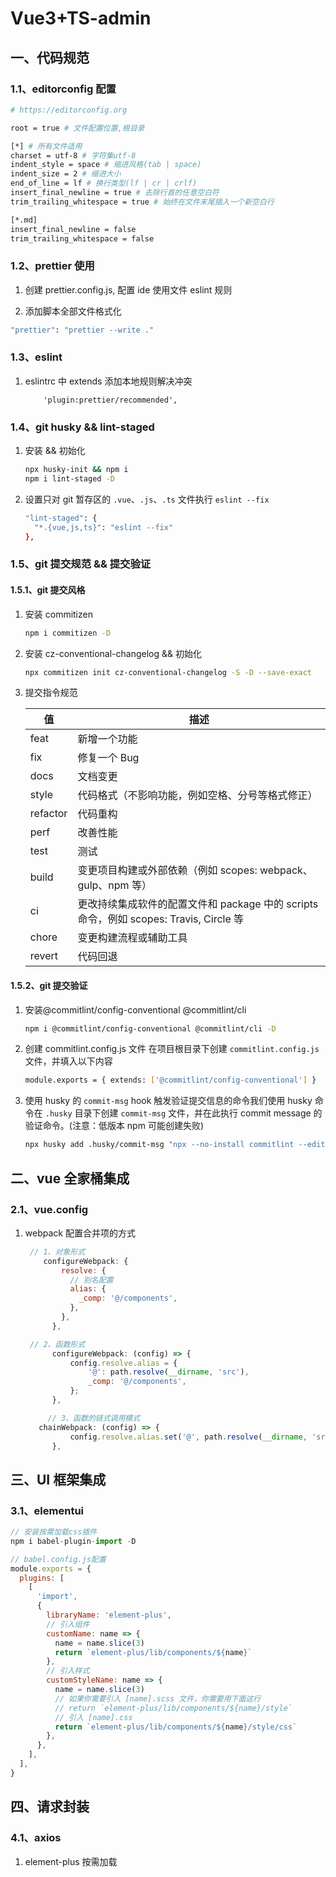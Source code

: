 # Vue3+TS-admin

## 一、代码规范

### 1.1、editorconfig 配置

```bash
# https://editorconfig.org

root = true # 文件配置位置,根目录

[*] # 所有文件适用
charset = utf-8 # 字符集utf-8
indent_style = space # 缩进风格(tab | space)
indent_size = 2 # 缩进大小
end_of_line = lf # 换行类型(lf | cr | crlf)
insert_final_newline = true # 去除行首的任意空白符
trim_trailing_whitespace = true # 始终在文件末尾插入一个新空白行

[*.md]
insert_final_newline = false
trim_trailing_whitespace = false

```

### 1.2、prettier 使用

1. 创建 prettier.config.js, 配置 ide 使用文件 eslint 规则

2. 添加脚本全部文件格式化

```bash
"prettier": "prettier --write ."
```

### 1.3、eslint

1. eslintrc 中 extends 添加本地规则解决冲突

   ```
       'plugin:prettier/recommended',
   ```

### 1.4、git husky && lint-staged

1. 安装 && 初始化

   ```bash
   npx husky-init && npm i
   npm i lint-staged -D
   ```

2. 设置只对 git 暂存区的 `.vue`、`.js`、`.ts` 文件执行 `eslint --fix`

   ```bash
   "lint-staged": {
     "*.{vue,js,ts}": "eslint --fix"
   },
   ```

### 1.5、git 提交规范 && 提交验证

#### 1.5.1、git 提交风格

1. 安装 commitizen

   ```bash
   npm i commitizen -D
   ```

2. 安装 cz-conventional-changelog && 初始化

   ```bash
   npx commitizen init cz-conventional-changelog -S -D --save-exact
   ```

3. 提交指令规范

   | 值 | 描述 |
   | --- | --- |
   | feat | 新增一个功能 |
   | fix | 修复一个 Bug |
   | docs | 文档变更 |
   | style | 代码格式（不影响功能，例如空格、分号等格式修正） |
   | refactor | 代码重构 |
   | perf | 改善性能 |
   | test | 测试 |
   | build | 变更项目构建或外部依赖（例如 scopes: webpack、gulp、npm 等） |
   | ci | 更改持续集成软件的配置文件和 package 中的 scripts 命令，例如 scopes: Travis, Circle 等 |
   | chore | 变更构建流程或辅助工具 |
   | revert | 代码回退 |

#### 1.5.2、git 提交验证

1. 安装@commitlint/config-conventional @commitlint/cli

   ```bash
   npm i @commitlint/config-conventional @commitlint/cli -D
   ```

2. 创建 commitlint.config.js 文件 在项目根目录下创建 `commitlint.config.js` 文件，并填入以下内容

   ```bash
   module.exports = { extends: ['@commitlint/config-conventional'] }
   ```

3. 使用 husky 的 `commit-msg` hook 触发验证提交信息的命令我们使用 husky 命令在 `.husky` 目录下创建 `commit-msg` 文件，并在此执行 commit message 的验证命令。(注意：低版本 npm 可能创建失败)

   ```bash
   npx husky add .husky/commit-msg "npx --no-install commitlint --edit $1"
   ```

## 二、vue 全家桶集成

### 2.1、vue.config

1. webpack 配置合并项的方式

   ```js
   	// 1、对象形式
       configureWebpack: {
           resolve: {
             // 别名配置
             alias: {
               _comp: '@/components',
             },
           },
         },

   	// 2、函数形式
         configureWebpack: (config) => {
             config.resolve.alias = {
                 '@': path.resolve(__dirname, 'src'),
                 _comp: '@/components',
             };
         },

        // 3、函数的链式调用模式
   	  chainWebpack: (config) => {
             config.resolve.alias.set('@', path.resolve(__dirname, 'src')).set('_comp', '@/components');
         },
   ```

## 三、UI 框架集成

### 3.1、elementui

```js
// 安装按需加载css插件
npm i babel-plugin-import -D

// babel.config.js配置
module.exports = {
  plugins: [
    [
      'import',
      {
        libraryName: 'element-plus',
        // 引入组件
        customName: name => {
          name = name.slice(3)
          return `element-plus/lib/components/${name}`
        },
        // 引入样式
        customStyleName: name => {
          name = name.slice(3)
          // 如果你需要引入 [name].scss 文件，你需要用下面这行
          // return `element-plus/lib/components/${name}/style`
          // 引入 [name].css
          return `element-plus/lib/components/${name}/style/css`
        },
      },
    ],
  ],
}
```

## 四、请求封装

### 4.1、axios

1. element-plus 按需加载
